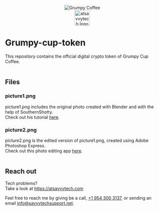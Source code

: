 <div align="center">
<image src="https://github.com/samuelseeman/grumpy-cup-token/blob/main/logo.png" alt="Grumpy Coffee">
<br>
<a href="https://atsavvytech.com"><image src="https://atsavvytech.com/images/logo.png" alt="atsavvytech logo" width="50" height="50"></a>
</div>


# Grumpy-cup-token
This repository contains the official digital crypto token of Grumpy Cup Coffee.
<br> <br>
## Files
### picture1.png
picture1.png includes the original photo created with Blender and with the help of SouthernShotty. <br>
Check out his tutorial <a href="https://www.youtube.com/watch?v=owQloet0JMg">here</a>.

### picture2.png
picture2.png is the edited version of picture1.png, created using Adobe Photoshop Express. <br>
Check out this photo editing app <a href="https://www.adobe.com/products/photoshop-express.html">here</a>.
<br> <br>
## Reach out
Tech problems?<br>
Take a look at <a href="https://atsavvytech.com">https://atsavvytech.com</a>

Feel free to reach me by giving be a call, <a href="tel:9543003137">+1 954 300 3137</a>, 
or sending an email <a href="mailto:info@savvytechsupport.net">info@savvytechsupport.net</a>.
